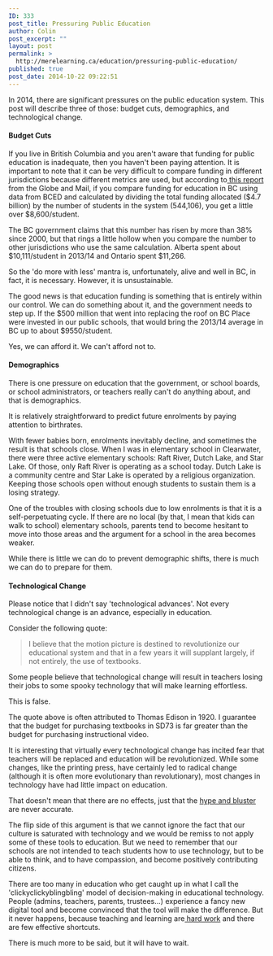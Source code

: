 ```yaml
---
ID: 333
post_title: Pressuring Public Education
author: Colin
post_excerpt: ""
layout: post
permalink: >
  http://merelearning.ca/education/pressuring-public-education/
published: true
post_date: 2014-10-22 09:22:51
---
```

In 2014, there are significant pressures on the public education system. This post will describe three of those: budget cuts, demographics, and technological change.
<h4>Budget Cuts</h4>
If you live in British Columbia and you aren't aware that funding for public education is inadequate, then you haven't been paying attention. It is important to note that it can be very difficult to compare funding in different jurisdictions because different metrics are used, but according to<a href="http://www.theglobeandmail.com/news/british-columbia/numbers-tell-different-stories-for-bc-teachers-government/article18942110/" target="_blank"> this report</a> from the Globe and Mail, if you compare funding for education in BC using data from BCED and calculated by dividing the total funding allocated ($4.7 billion) by the number of students in the system (544,106), you get a little over $8,600/student.

The BC government claims that this number has risen by more than 38% since 2000, but that rings a little hollow when you compare the number to other jurisdictions who use the same calculation. Alberta spent about $10,111/student in 2013/14 and Ontario spent $11,266.

So the 'do more with less' mantra is, unfortunately, alive and well in BC, in fact, it is necessary. However, it is unsustainable.

The good news is that education funding is something that is entirely within our control. We can do something about it, and the government needs to step up. If the $500 million that went into replacing the roof on BC Place were invested in our public schools, that would bring the 2013/14 average in BC up to about $9550/student.

Yes, we can afford it. We can't afford not to.
<h4>Demographics</h4>
There is one pressure on education that the government, or school boards, or school administrators, or teachers really can't do anything about, and that is demographics.

It is relatively straightforward to predict future enrolments by paying attention to birthrates.

With fewer babies born, enrolments inevitably decline, and sometimes the result is that schools close. When I was in elementary school in Clearwater, there were three active elementary schools: Raft River, Dutch Lake, and Star Lake. Of those, only Raft River is operating as a school today. Dutch Lake is a community centre and Star Lake is operated by a religious organization. Keeping those schools open without enough students to sustain them is a losing strategy.

One of the troubles with closing schools due to low enrolments is that it is a self-perpetuating cycle. If there are no local (by that, I mean that kids can walk to school) elementary schools, parents tend to become hesitant to move into those areas and the argument for a school in the area becomes weaker.

While there is little we can do to prevent demographic shifts, there is much we can do to prepare for them.
<h4>Technological Change</h4>
Please notice that I didn't say 'technological advances'. Not every technological change is an advance, especially in education.

Consider the following quote:
<blockquote>I believe that the motion picture is destined to revolutionize our educational system and that in a few years it will supplant largely, if not entirely, the use of textbooks.</blockquote>
Some people believe that technological change will result in teachers losing their jobs to some spooky technology that will make learning effortless.

This is false.

The quote above is often attributed to Thomas Edison in 1920. I guarantee that the budget for purchasing textbooks in SD73 is far greater than the budget for purchasing instructional video.

It is interesting that virtually every technological change has incited fear that teachers will be replaced and education will be revolutionized. While some changes, like the printing press, have certainly led to radical change (although it is often more evolutionary than revolutionary), most changes in technology have had little impact on education.

That doesn't mean that there are no effects, just that the <a title="Ed Tech predictions 2013" href="http://merelearning.ca/education/ed-tech-predictions-2013/" target="_blank">hype and bluster</a> are never accurate.

The flip side of this argument is that we cannot ignore the fact that our culture is saturated with technology and we would be remiss to not apply some of these tools to education. But we need to remember that our schools are not intended to teach students how to use technology, but to be able to think, and to have compassion, and become positively contributing citizens.

There are too many in education who get caught up in what I call the 'clickyclickyblingbling' model of decision-making in educational technology. People (admins, teachers, parents, trustees...) experience a fancy new digital tool and become convinced that the tool will make the difference. But it never happens, because teaching and learning are<a title="Smoke, Ribs, and Learning" href="http://merelearning.ca/education/smoke-ribs-and-learning/" target="_blank"> hard work</a> and there are few effective shortcuts.

There is much more to be said, but it will have to wait.